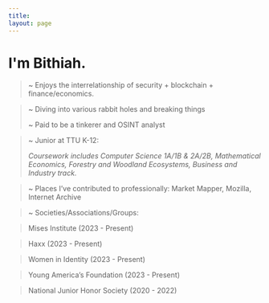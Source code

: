 ```yaml
---
title:
layout: page
---
```


<h1>I'm Bithiah.</h1>

> ~ Enjoys the interrelationship of security + blockchain + finance/economics.




> ~ Diving into various rabbit holes and breaking things
>
> ~ Paid to be a tinkerer and OSINT analyst





> ~ Junior at TTU K-12:
>
> _Coursework includes Computer Science 1A/1B & 2A/2B, Mathematical Economics, Forestry and Woodland Ecosystems, Business and Industry track._



> ~ Places I’ve contributed to professionally: Market Mapper, Mozilla, Internet Archive



> ~ Societies/Associations/Groups:

> Mises Institute (2023 - Present)

> Haxx (2023 - Present)

> Women in Identity (2023 - Present)

> Young America’s Foundation (2023 - Present)

> National Junior Honor Society (2020 - 2022)
